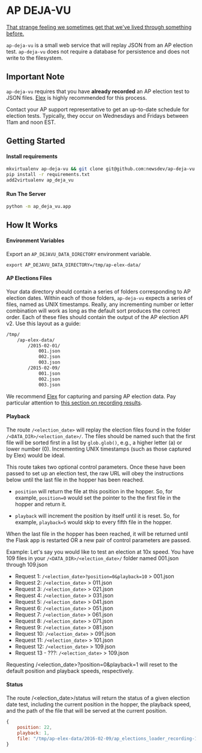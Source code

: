 # AP DEJA-VU
[That strange feeling we sometimes get that we've lived through something before.](https://www.youtube.com/watch?v=G2eUopy9sd8)

`ap-deja-vu` is a small web service that will replay JSON from an AP election test. `ap-deja-vu` does not require a database for persistence and does not write to the filesystem.

## Important Note
`ap-deja-vu` requires that you have **already recorded** an AP election test to JSON files. [Elex](http://elex.readthedocs.org/en/latest/recording.html#flat-files) is highly recommended for this process.

Contact your AP support representative to get an up-to-date schedule for election tests. Typically, they occur on Wednesdays and Fridays between 11am and noon EST.

## Getting Started
#### Install requirements
```bash
mkvirtualenv ap-deja-vu && git clone git@github.com:newsdev/ap-deja-vu.git && cd ap-deja-vu
pip install -r requirements.txt
add2virtualenv ap_deja_vu
```

#### Run The Server
```bash
python -m ap_deja_vu.app
```

## How It Works

#### Environment Variables

Export an `AP_DEJAVU_DATA_DIRECTORY` environment variable.

```
export AP_DEJAVU_DATA_DIRECTORY=/tmp/ap-elex-data/
```

#### AP Elections Files

Your data directory should contain a series of folders corresponding to AP election dates. Within each of those folders, `ap-deja-vu` expects a series of files, named as UNIX timestamps. Really, any incrementing number or letter combination will work as long as the default sort produces the correct order. Each of these files should contain the output of the AP election API v2. Use this layout as a guide:

```bash
/tmp/
    /ap-elex-data/
        /2015-02-01/
            001.json
            002.json
            003.json
        /2015-02-09/
            001.json
            002.json
            003.json
```

We recommend [Elex](https://github.com/newsdev/elex/) for capturing and parsing AP election data. Pay particular attention to [this section on recording results](http://elex.readthedocs.org/en/latest/recording.html#flat-files). 

#### Playback

The route `/<election_date>` will replay the election files found in the folder
`/<DATA_DIR>/<election_date>/`. The files should be named such that the first file
will be sorted first in a list by `glob.glob()`, e.g., a higher letter (a) or lower
number (0). Incrementing UNIX timestamps (such as those captured by Elex) would be
ideal.

This route takes two optional control parameters. Once these have been passed to set
up an election test, the raw URL will obey the instructions below until the last
file in the hopper has been reached.

* `position` will return the file at this position in the hopper. So, for example,
`position=0` would set the pointer to the the first file in the hopper and return it.

* `playback` will increment the position by itself until it is reset. So, for example, 
`playback=5` would skip to every fifth file in the hopper.

When the last file in the hopper has been reached, it will be returned until the Flask
app is restarted OR a new pair of control parameters are passed.

Example: Let's say you would like to test an election at 10x speed. You have 109
files in your `/<DATA_DIR>/<election_date>/` folder named 001.json through 109.json

* Request 1: `/<election_date>?position=0&playback=10` > 001.json
* Request 2: `/<election_date>` > 011.json
* Request 3: `/<election_date>` > 021.json
* Request 4: `/<election_date>` > 031.json
* Request 5: `/<election_date>` > 041.json
* Request 6: `/<election_date>` > 051.json
* Request 7: `/<election_date>` > 061.json
* Request 8: `/<election_date>` > 071.json
* Request 9: `/<election_date>` > 081.json
* Request 10: `/<election_date>` > 091.json
* Request 11: `/<election_date>` > 101.json
* Request 12: `/<election_date>` > 109.json
* Request 13 - ???: `/<election_date>` > 109.json

Requesting /<election_date>?position=0&playback=1 will reset to the default position
and playback speeds, respectively.

#### Status

The route /<election_date>/status will return the status of a given
election date test, including the current position in the hopper, the
playback speed, and the path of the file that will be served at the current
position.

```javascript
{
    position: 22,
    playback: 1,
    file: "/tmp/ap-elex-data/2016-02-09/ap_elections_loader_recording-1449676507.json"
}
```